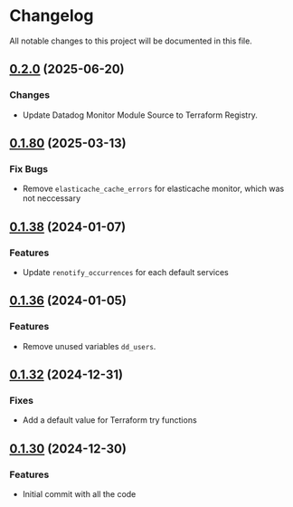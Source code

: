 # Changelog

All notable changes to this project will be documented in this file.

## [0.2.0]() (2025-06-20)

### Changes

* Update Datadog Monitor Module Source to Terraform Registry.

## [0.1.80]() (2025-03-13)

### Fix Bugs

* Remove `elasticache_cache_errors` for elasticache monitor, which was not neccessary

## [0.1.38]() (2024-01-07)

### Features

* Update `renotify_occurrences` for each default services

## [0.1.36]() (2024-01-05)

### Features

* Remove unused variables `dd_users`.

## [0.1.32]() (2024-12-31)

### Fixes

* Add a default value for Terraform try functions

## [0.1.30]() (2024-12-30)

### Features

* Initial commit with all the code
